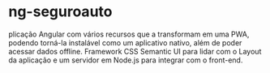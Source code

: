 # ng-seguroauto
plicação Angular com vários recursos que a transformam em uma PWA, podendo torná-la instalável como um aplicativo nativo, além de poder acessar dados offline.  Framework CSS Semantic UI para lidar com o Layout da aplicação e um servidor em Node.js para integrar com o front-end.
